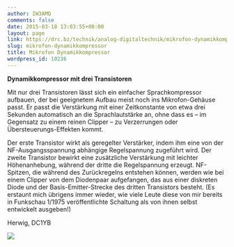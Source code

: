 ```yaml
---
author: IW3AMQ
comments: false
date: 2015-03-18 13:03:55+00:00
layout: page
link: https://drc.bz/technik/analog-digitaltechnik/mikrofon-dynamikkompressor/
slug: mikrofon-dynamikkompressor
title: Mikrofon Dynamikkompressor
wordpress_id: 10236
---
```


**Dynamikkompressor mit drei Transistoren**


Mit nur drei Transistoren lässt sich ein einfacher Sprachkompressor aufbauen, der bei geeignetem Aufbau meist noch ins Mikrofon-Gehäuse passt. Er passt die Verstärkung mit einer Zeitkonstante von etwa drei Sekunden automatisch an die Sprachlautstärke an, ohne dass es – im Gegensatz zu einem reinen Clipper – zu Verzerrungen oder Übersteuerungs-Effekten kommt.




Der erste Transistor wirkt als geregelter Verstärker, indem ihm eine von der NF-Ausgangsspannung abhängige Regelspannung zugeführt wird. Der zweite Transistor bewirkt eine zusätzliche Verstärkung mit leichter Höhenanhebung, während der dritte die Regelspannung erzeugt. NF-Spitzen, die während des Zurückregelns entstehen können, werden wie bei einem Clipper von dem Diodenpaar aufgefangen, das aus einer diskreten Diode und der Basis-Emitter-Strecke des dritten Transistors besteht. (Es erstaunt mich übrigens immer wieder, wie viele Leute diese von mir bereits in Funkschau 1/1975 veröffentlichte Schaltung als von ihnen selbst entwickelt ausgeben!)




Herwig, DC1YB




![](http://herwig.mobimail.de/pic/dynkomp.gif)



